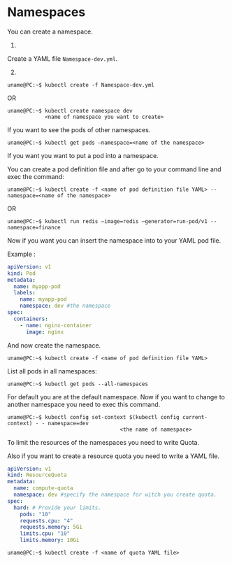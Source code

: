 Namespaces
========


You can create a namespace.

 1)
   Create a YAML file ```Namespace-dev.yml```.
   
 2)
   ```console
uname@PC:~$ kubectl create -f Namespace-dev.yml
   ```
OR
```console
uname@PC:~$ kubectl create namespace dev
  			<name of namespace you want to create>
```

If you want to see the pods of other namespaces.

```console
uname@PC:~$ kubectl get pods –namespace=<name of the namespace>
```

If you want you want to put a pod into a namespace.

You can create a pod definition file and after go to your command line and exec the command:

```console
uname@PC:~$ kubectl create -f <name of pod definition file YAML> --namespace=<name of the namespace>
```

OR

```console
uname@PC:~$ kubectl run redis –image=redis –generator=run-pod/v1 --namespace=finance
```

Now if you want you can insert the namespace into to your YAML pod file. 

Example :

```YAML
apiVersion: v1
kind: Pod
metadata:
  name: myapp-pod
  labels:
    name: myapp-pod
    namespace: dev #the namespace
spec:
  containers:
    - name: nginx-container
      image: nginx
```

And now create the namespace.

```console
uname@PC:~$ kubectl create -f <name of pod definition file YAML>
```


List all pods in all namespaces:

```console
uname@PC:~$ kubectl get pods --all-namespaces  
```


For default you are at the default namespace.
Now if you want to change to another namespace you need to exec this command.

```console
uname@PC:~$ kubectl config set-context $(kubectl config current-context) - - namespace=dev 
									<the name of namespace>
```

To limit the resources of the namespaces you need to write Quota. 

Also if you want to create a resource quota you need to write a YAML file.


```YAML
apiVersion: v1
kind: ResourceQuota
metadata:
  name: compute-quota 
  namespace: dev #specify the namespace for witch you create quota.
spec:
  hard: # Provide your limits.
    pods: "10"
    requests.cpu: "4"
    requests.memory: 5Gi
    limits.cpu: "10"
    limits.memory: 10Gi
```

```console
uname@PC:~$ kubectl create -f <name of quota YAML file>
```
